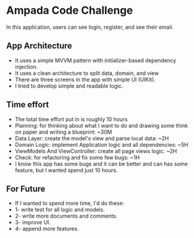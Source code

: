 # Ampada Code Challenge
In this application, users can see login, register, and see their email.


## App Architecture
* It uses a simple MVVM pattern with initializer-based dependency injection.
* It uses a clean architecture to split data, domain, and view
* There are three screens in the app with simple UI (UIKit).
* I tried to develop simple and readable logic.

## Time effort
* The total time effort put in is roughly 10 hours
* Planning: for thinking about what I want to do and drawing some think on paper and writing a blueprint: ~30M
* Data Layer: create the model's view and parse local data: ~2H
* Domain Logic: implement Application logic and all dependencies: ~5H
* ViewModels And ViewController: create all page views logic: ~2H
* Check: for refactoring and fix some few bugs: ~1H
* I know this app has some bugs and it can be better and can has some feature, but I wanted spend just 10 hours.

## For Future
* If I wanted to spend more time, I'd do these:
* 1- write test for all logic and models.
* 2- write more documents and comments.
* 3- improve UI.
* 4- append more features.
